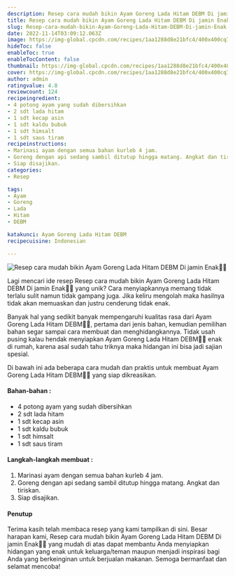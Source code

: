```yaml
---
description: Resep cara mudah bikin Ayam Goreng Lada Hitam DEBM Di jamin Enak"
title: Resep cara mudah bikin Ayam Goreng Lada Hitam DEBM Di jamin Enak
slug: Resep-cara-mudah-bikin-Ayam-Goreng-Lada-Hitam-DEBM-Di-jamin-Enak
date: 2022-11-14T03:09:12.063Z
image: https://img-global.cpcdn.com/recipes/1aa1288d8e21bfc4/400x400cq70/photo.jpg
hideToc: false
enableToc: true
enableTocContent: false
thumbnail: https://img-global.cpcdn.com/recipes/1aa1288d8e21bfc4/400x400cq70/photo.jpg
cover: https://img-global.cpcdn.com/recipes/1aa1288d8e21bfc4/400x400cq70/photo.jpg
author: admin
ratingvalue: 4.8
reviewcount: 124
recipeingredient:
- 4 potong ayam yang sudah dibersihkan
- 2 sdt lada hitam
- 1 sdt kecap asin
- 1 sdt kaldu bubuk
- 1 sdt himsalt
- 1 sdt saus tiram
recipeinstructions:
- Marinasi ayam dengan semua bahan kurleb 4 jam.
- Goreng dengan api sedang sambil ditutup hingga matang. Angkat dan tiriskan.
- Siap disajikan.
categories:
- Resep

tags:
- Ayam
- Goreng
- Lada
- Hitam
- DEBM

katakunci: Ayam Goreng Lada Hitam DEBM
recipecuisine: Indonesian

---
```


![Resep cara mudah bikin Ayam Goreng Lada Hitam DEBM Di jamin Enak👩‍🍳](https://img-global.cpcdn.com/recipes/1aa1288d8e21bfc4/400x400cq70/photo.jpg)

Lagi mencari ide resep Resep cara mudah bikin Ayam Goreng Lada Hitam DEBM Di jamin Enak👩‍🍳 yang unik? Cara menyiapkannya memang tidak terlalu sulit namun tidak gampang juga. Jika keliru mengolah maka hasilnya tidak akan memuaskan dan justru cenderung tidak enak.

Banyak hal yang sedikit banyak mempengaruhi kualitas rasa dari Ayam Goreng Lada Hitam DEBM👩‍🍳, pertama dari jenis bahan, kemudian pemilihan bahan segar sampai cara membuat dan menghidangkannya. Tidak usah pusing kalau hendak menyiapkan Ayam Goreng Lada Hitam DEBM👩‍🍳 enak di rumah, karena asal sudah tahu triknya maka hidangan ini bisa jadi sajian spesial.

Di bawah ini ada beberapa cara mudah dan praktis untuk membuat Ayam Goreng Lada Hitam DEBM👩‍🍳 yang siap dikreasikan.

<!--inarticleads1-->

#### Bahan-bahan :

- 4 potong ayam yang sudah dibersihkan
- 2 sdt lada hitam
- 1 sdt kecap asin
- 1 sdt kaldu bubuk
- 1 sdt himsalt
- 1 sdt saus tiram

<!--inarticleads2-->

#### Langkah-langkah membuat :

1. Marinasi ayam dengan semua bahan kurleb 4 jam.
1. Goreng dengan api sedang sambil ditutup hingga matang. Angkat dan tiriskan.
1. Siap disajikan.

#### Penutup

Terima kasih telah membaca resep yang kami tampilkan di sini. Besar harapan kami, Resep cara mudah bikin Ayam Goreng Lada Hitam DEBM Di jamin Enak👩‍🍳 yang mudah di atas dapat membantu Anda menyiapkan hidangan yang enak untuk keluarga/teman maupun menjadi inspirasi bagi Anda yang berkeinginan untuk berjualan makanan. Semoga bermanfaat dan selamat mencoba!